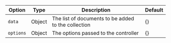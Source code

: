 
| Option    | Type   | Description                                         | Default |
| --------- | ------ | --------------------------------------------------- | ------- |
| `data`    | Object | The list of documents to be added to the collection | {}      |
| `options` | Object | The options passed to the controller                | {}      |
